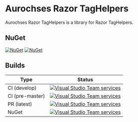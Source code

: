 # Aurochses Razor TagHelpers

Aurochses Razor TagHelpers is a library for Razor TagHelpers.

## NuGet

[![NuGet](https://img.shields.io/nuget/v/Aurochses.Razor.TagHelpers.svg?style=flat-square)](https://www.nuget.org/packages/Aurochses.Razor.TagHelpers)
[![NuGet](https://img.shields.io/nuget/dt/Aurochses.Razor.TagHelpers.svg?style=flat-square)](https://www.nuget.org/packages/Aurochses.Razor.TagHelpers)

## Builds

Type            | Status 
----------------|--------
CI (develop)    | [![Visual Studio Team services](https://img.shields.io/vso/build/aurochses/784be346-9d3f-458f-95d8-5f1a8b5e1227/297.svg?style=flat-square)](https://aurochses.visualstudio.com/Aurochses.CSharp/_build/index?definitionId=297)
CI (pre-master) | [![Visual Studio Team services](https://img.shields.io/vso/build/aurochses/784be346-9d3f-458f-95d8-5f1a8b5e1227/298.svg?style=flat-square)](https://aurochses.visualstudio.com/Aurochses.CSharp/_build/index?definitionId=298)
PR (latest)     | [![Visual Studio Team services](https://img.shields.io/vso/build/aurochses/784be346-9d3f-458f-95d8-5f1a8b5e1227/299.svg?style=flat-square)](https://aurochses.visualstudio.com/Aurochses.CSharp/_build/index?definitionId=299)
NuGet           | [![Visual Studio Team services](https://img.shields.io/vso/build/aurochses/784be346-9d3f-458f-95d8-5f1a8b5e1227/300.svg?style=flat-square)](https://aurochses.visualstudio.com/Aurochses.CSharp/_build/index?definitionId=300)